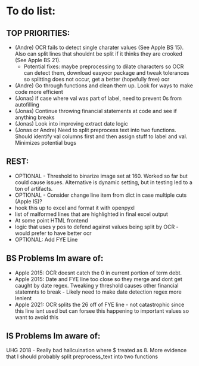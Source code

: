 # To do list:
## TOP PRIORITIES:
- (Andre) OCR fails to detect single charater values (See Apple BS 15). Also can split lines that shouldnt be split if it thinks they are crooked (See Apple BS 21). 
    - Potential fixes: maybe preprocessing to dilate characters so OCR can detect them, download easyocr package and tweak tolerances so splitting does not occur, get a better (hopefully free) ocr
- (Andre) Go through functions and clean them up. Look for ways to make code more efficient
- (Jonas) if case where val was part of label, need to prevent 0s from autofilling
- (Jonas) Continue throwing financial statements at code and see if anything breaks
- (Jonas) Look into improving extract date logic
- (Jonas or Andre) Need to split preprocess text into two functions. Should identify val columns first and then assign stuff to label and val. Minimizes potential bugs
## REST:
- OPTIONAL - Threshold to binarize image set at 160. Worked so far but could cause issues. Alternative is dynamic setting, but in testing led to a ton of artifacts. 
- OPTIONAL - Consider change line item from dict in case multiple cuts (Apple IS)? 
- hook this up to excel and format it with openpyxl
- list of malformed lines that are highlighted in final excel output
- At some point HTML frontend 
- logic that uses y pos to defend against values being split by OCR - would prefer to have better ocr
- OPTIONAL: Add FYE Line

## BS Problems Im aware of:
- Apple 2015: OCR doesnt catch the 0 in current portion of term debt.
- Apple 2015: Date and FYE line too close so they merge and dont get caught by date regex. Tweaking y threshold causes other financial statemnts to break - Likely need to make date detection regex more lenient
- Apple 2021: OCR splits the 26 off of FYE line - not catastrophic since this line isnt used but can forsee this happening to important values so want to avoid this


## IS Problems Im aware of:
UHG 2018 - Really bad hallcuination where $ treated as 8. More evidence that I should probably split preprocess_text into two functions 

